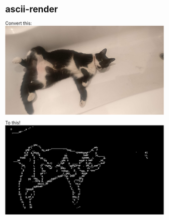 # ascii-render

Convert this:
![image](image/in/biscuit.jpg)

To this!
![image](image/out/biscuit_ascii.jpg)
